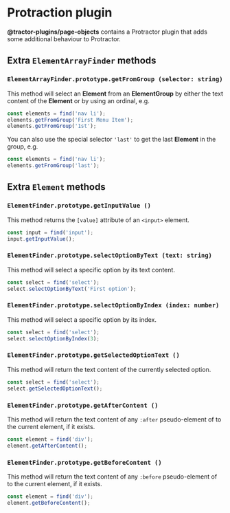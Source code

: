 # Protraction plugin

**@tractor-plugins/page-objects** contains a Protractor plugin that adds some additional behaviour to Protractor.

## Extra **`ElementArrayFinder`** methods

### `ElementArrayFinder.prototype.getFromGroup (selector: string)`

This method will select an **Element** from an **ElementGroup** by either the text content of the **Element** or by using an ordinal, e.g.

```javascript
const elements = find('nav li');
elements.getFromGroup('First Menu Item');
elements.getFromGroup('1st');
```

You can also use the special selector `'last'` to get the last **Element** in the group, e.g.

```javascript
const elements = find('nav li');
elements.getFromGroup('last');
```

## Extra **`Element`** methods

### `ElementFinder.prototype.getInputValue ()`

This method returns the `[value]` attribute of an `<input>` element.

```javascript
const input = find('input');
input.getInputValue();
```

### `ElementFinder.prototype.selectOptionByText (text: string)`

This method will select a specific option by its text content.

```javascript
const select = find('select');
select.selectOptionByText('First option');
```

### `ElementFinder.prototype.selectOptionByIndex (index: number)`

This method will select a specific option by its index.

```javascript
const select = find('select');
select.selectOptionByIndex(3);
```

### `ElementFinder.prototype.getSelectedOptionText ()`

This method will return the text content of the currently selected option.

```javascript
const select = find('select');
select.getSelectedOptionText();
```

### `ElementFinder.prototype.getAfterContent ()`

This method will return the text content of any `:after` pseudo-element of to the current element, if it exists.

```javascript
const element = find('div');
element.getAfterContent();
```

### `ElementFinder.prototype.getBeforeContent ()`


This method will return the text content of any `:before` pseudo-element of to the current element, if it exists.

```javascript
const element = find('div');
element.getBeforeContent();
```
